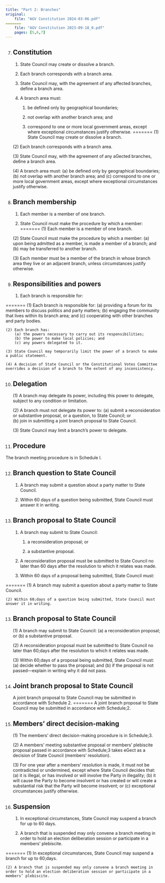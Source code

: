 ```yaml
---
title: "Part 2: Branches"
original:
    file: "AGV Constitution 2024-03-06.pdf"
=======
    file: "AGV Constitution 2023-09-18_0.pdf"
    pages: [5,6,7]
---
```


7. ## Constitution


    1.  State Council may create or dissolve a branch.

    2.  Each branch corresponds with a branch area.

    3.  State Council may, with the agreement of any affected
        branches, define a branch area.

    4.  A branch area must:

        <subclause-letters>

        1.  be defined only by geographical boundaries;

        2.  not overlap with another branch area; and

        3.  correspond to one or more local government areas, except
            where exceptional circumstances justify otherwise.
=======
    (1)	State Council may create or dissolve a branch.
    
    (2)	Each branch corresponds with a branch area.

    (3)	State Council may, with the agreement of any aGected branches, de6ne a branch area.
    
    (4)	A branch area must:
        (a)	be defined only by geographical boundaries;
        (b)	not overlap with another branch area; and
        (c)	correspond to one or more local government areas, except where exceptional circumstances justify otherwise.

8. ## Branch membership

    1.  Each member is a member of one branch.

    2.  State Council must make the procedure by which a member:
=======
    (1)	Each member is a member of one branch.

    (2)	State Council must make the procedure by which a member:
        (a)	upon being admitted as a member, is made a member of a branch; and
        (b)	may be transferred to another branch.

    (3)	Each member must be a member of the branch in whose branch area they live or an adjacent branch, unless circumstances justify otherwise.

9. ## Responsibilities and powers

    1.  Each branch is responsible for:

        <subclause-letters>
=======
    (1)	Each branch is responsible for:
        (a)	providing a forum for its members to discuss politics and party matters;
        (b)	engaging the community that lives within its branch area; and
        (c)	cooperating with other branches and party bodies.

    (2)	Each branch has:
        (a)	the powers necessary to carry out its responsibilities;
        (b)	the power to make local policies; and
        (c)	any powers delegated to it.

    (3)	State Council may temporarily limit the power of a branch to make a public statement.

    (4)	A decision of State Council or the Constitutional Votes Committee overrides a decision of a branch to the extent of any inconsistency.

10. ## Delegation

    (1)	A branch may delegate its power, including this power to delegate, subject to any condition or limitation.

    (2)	A branch must not delegate its power to:
        (a)	submit a reconsideration or substantive proposal, or a question, to State Council; or   
        (b)	join in submitting a joint branch proposal to State Council.

    (3)	State Council may limit a branch’s power to delegate.

11. ## Procedure

The branch meeting procedure is in Schedule l.

12. ## Branch question to State Council

    1.  A branch may submit a question about a party matter to State
        Council.

    2.  Within 60 days of a question being submitted, State Council must
        answer it in writing.

13. ## Branch proposal to State Council

    1.  A branch may submit to State Council:

        <subclause-letters>

        1.  a reconsideration proposal; or

        2.  a substantive proposal.

        </subclause-letters>

    2.  A reconsideration proposal must be submitted to State Council no
        later than 60 days after the resolution to which it relates was
        made.

    3.  Within 60 days of a proposal being submitted, State Council
        must:

        <subclause-letters>
=======
    (1)	A branch may submit a question about a party matter to State Council.
    
    (2)	Within 60;days of a question being submitted, State Council must answer it in writing.

13. ## Branch proposal to State Council

    (1)	A branch may submit to State Council:
        (a)	a reconsideration proposal; or
        (b)	a substantive proposal.

    (2)	A reconsideration proposal must be submitted to State Council no later than 60;days after the resolution to which it relates was made.

    (3)	Within 60;days of a proposal being submitted, State Council must:
        (a)	decide whether to pass the proposal; and
        (b)	if the proposal is not passed—explain in writing why it did not pass.

14. ## Joint branch proposal to State Council

    A joint branch proposal to State Council may be submitted in accordance
    with Schedule 2.
=======
A joint branch proposal to State Council may be submitted in accordance with Schedule;2.

15. ## Members’ direct decision-making

    (1)	The members’ direct decision-making procedure is in Schedule;3.

    (2)	A members’ meeting substantive proposal or members’ plebiscite proposal passed in accordance with Schedule;3 takes eGect as a decision of State Council (members’ resolution).

    (3)	For one year after a members’ resolution is made, it must not be contradicted or undermined, except where State Council decides that:
        (a)	it is illegal, or has involved or will involve the Party in illegality;
        (b)	it will cause the Party to become insolvent or has created or will create a substantial risk that the Party will become insolvent; or
        (c)	exceptional circumstances justify otherwise.

16. ## Suspension

    1.  In exceptional circumstances, State Council may suspend a branch
    for up to 60 days.

    2.  A branch that is suspended may only convene a branch meeting in
        order to hold an election deliberation session or participate in
        a members’ plebiscite.



=======
    (1)	In exceptional circumstances, State Council may suspend a branch for up to 60;days.
    
    (2)	A branch that is suspended may only convene a branch meeting in order to hold an election deliberation session or participate in a members’ plebiscite.
